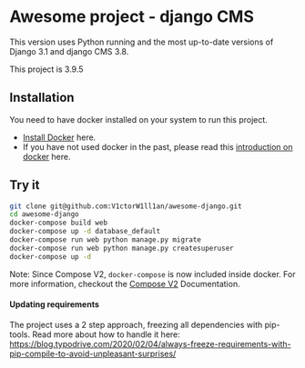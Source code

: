 # Awesome project - django CMS

This version uses Python running and the most up-to-date versions of Django 3.1 and django CMS 3.8.

This project is 3.9.5

## Installation

You need to have docker installed on your system to run this project.

-   [Install Docker](https://docs.docker.com/engine/install/) here.
-   If you have not used docker in the past, please read this [introduction on docker](https://docs.docker.com/get-started/) here.

## Try it

```bash
git clone git@github.com:V1ctorW1ll1an/awesome-django.git
cd awesome-django
docker-compose build web
docker-compose up -d database_default
docker-compose run web python manage.py migrate
docker-compose run web python manage.py createsuperuser
docker-compose up -d
```

Note: Since Compose V2, `docker-compose` is now included inside docker. For more information, checkout the [Compose V2](https://docs.docker.com/compose/cli-command/) Documentation.

#### Updating requirements

The project uses a 2 step approach, freezing all dependencies with pip-tools. Read more about how to handle it here: https://blog.typodrive.com/2020/02/04/always-freeze-requirements-with-pip-compile-to-avoid-unpleasant-surprises/
